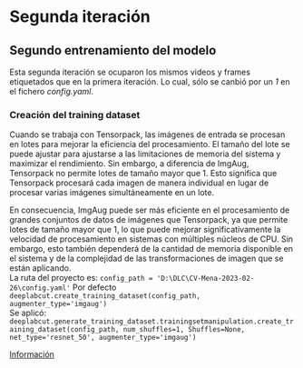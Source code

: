 # Segunda iteración 
## Segundo entrenamiento del modelo

Esta segunda iteración se ocuparon los mismos videos y frames etiquetados que en la primera iteración. Lo cual, sólo se canbió por un *1* en el fichero *config.yaml*.

### Creación del training dataset
Cuando se trabaja con Tensorpack, las imágenes de entrada se procesan en lotes para mejorar la eficiencia del procesamiento. El tamaño del lote se puede ajustar para ajustarse a las limitaciones de memoria del sistema y maximizar el rendimiento. Sin embargo, a diferencia de ImgAug, Tensorpack no permite lotes de tamaño mayor que 1. Esto significa que Tensorpack procesará cada imagen de manera individual en lugar de procesar varias imágenes simultáneamente en un lote. <br>

En consecuencia, ImgAug puede ser más eficiente en el procesamiento de grandes conjuntos de datos de imágenes que Tensorpack, ya que permite lotes de tamaño mayor que 1, lo que puede mejorar significativamente la velocidad de procesamiento en sistemas con múltiples núcleos de CPU. Sin embargo, esto también dependerá de la cantidad de memoria disponible en el sistema y de la complejidad de las transformaciones de imagen que se están aplicando. 
<br>
La ruta del proyecto es: ```config_path = 'D:\DLC\CV-Mena-2023-02-26\config.yaml'```
Por defecto <br>
```deeplabcut.create_training_dataset(config_path, augmenter_type='imgaug')``` <br>
Se aplicó: <br>
```deeplabcut.generate_training_dataset.trainingsetmanipulation.create_training_dataset(config_path, num_shuffles=1, Shuffles=None, net_type='resnet_50', augmenter_type='imgaug')```<br>

[Información](https://deeplabcut.github.io/DeepLabCut/docs/standardDeepLabCut_UserGuide.html#f-create-training-dataset-s)

